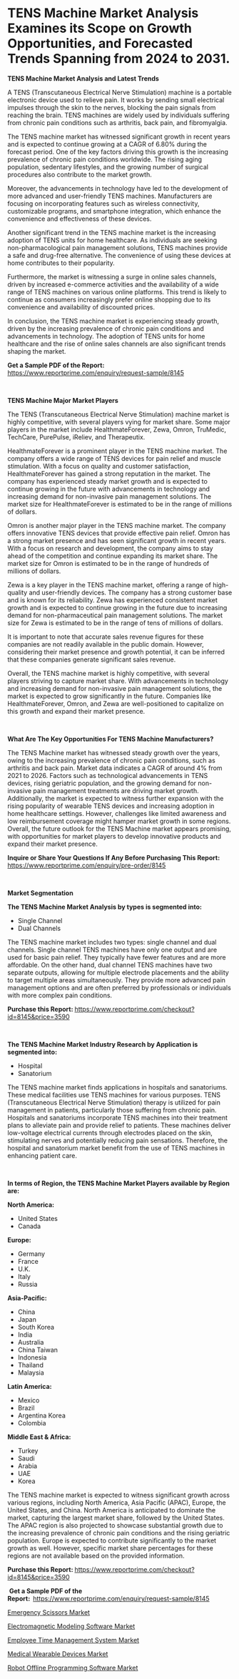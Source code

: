 <p><h1>TENS Machine Market Analysis Examines its Scope on Growth Opportunities, and Forecasted Trends Spanning from 2024 to 2031.</h1></p><p><strong>TENS Machine Market Analysis and Latest Trends</strong></p>
<p><p>A TENS (Transcutaneous Electrical Nerve Stimulation) machine is a portable electronic device used to relieve pain. It works by sending small electrical impulses through the skin to the nerves, blocking the pain signals from reaching the brain. TENS machines are widely used by individuals suffering from chronic pain conditions such as arthritis, back pain, and fibromyalgia.</p><p>The TENS machine market has witnessed significant growth in recent years and is expected to continue growing at a CAGR of 6.80% during the forecast period. One of the key factors driving this growth is the increasing prevalence of chronic pain conditions worldwide. The rising aging population, sedentary lifestyles, and the growing number of surgical procedures also contribute to the market growth.</p><p>Moreover, the advancements in technology have led to the development of more advanced and user-friendly TENS machines. Manufacturers are focusing on incorporating features such as wireless connectivity, customizable programs, and smartphone integration, which enhance the convenience and effectiveness of these devices.</p><p>Another significant trend in the TENS machine market is the increasing adoption of TENS units for home healthcare. As individuals are seeking non-pharmacological pain management solutions, TENS machines provide a safe and drug-free alternative. The convenience of using these devices at home contributes to their popularity.</p><p>Furthermore, the market is witnessing a surge in online sales channels, driven by increased e-commerce activities and the availability of a wide range of TENS machines on various online platforms. This trend is likely to continue as consumers increasingly prefer online shopping due to its convenience and availability of discounted prices.</p><p>In conclusion, the TENS machine market is experiencing steady growth, driven by the increasing prevalence of chronic pain conditions and advancements in technology. The adoption of TENS units for home healthcare and the rise of online sales channels are also significant trends shaping the market.</p></p>
<p><strong>Get a Sample PDF of the Report:&nbsp;</strong> <a href="https://www.reportprime.com/enquiry/request-sample/8145">https://www.reportprime.com/enquiry/request-sample/8145</a></p>
<p>&nbsp;</p>
<p><strong>TENS Machine Major Market Players</strong></p>
<p><p>The TENS (Transcutaneous Electrical Nerve Stimulation) machine market is highly competitive, with several players vying for market share. Some major players in the market include HealthmateForever, Zewa, Omron, TruMedic, TechCare, PurePulse, iReliev, and Therapeutix.</p><p>HealthmateForever is a prominent player in the TENS machine market. The company offers a wide range of TENS devices for pain relief and muscle stimulation. With a focus on quality and customer satisfaction, HealthmateForever has gained a strong reputation in the market. The company has experienced steady market growth and is expected to continue growing in the future with advancements in technology and increasing demand for non-invasive pain management solutions. The market size for HealthmateForever is estimated to be in the range of millions of dollars.</p><p>Omron is another major player in the TENS machine market. The company offers innovative TENS devices that provide effective pain relief. Omron has a strong market presence and has seen significant growth in recent years. With a focus on research and development, the company aims to stay ahead of the competition and continue expanding its market share. The market size for Omron is estimated to be in the range of hundreds of millions of dollars.</p><p>Zewa is a key player in the TENS machine market, offering a range of high-quality and user-friendly devices. The company has a strong customer base and is known for its reliability. Zewa has experienced consistent market growth and is expected to continue growing in the future due to increasing demand for non-pharmaceutical pain management solutions. The market size for Zewa is estimated to be in the range of tens of millions of dollars.</p><p>It is important to note that accurate sales revenue figures for these companies are not readily available in the public domain. However, considering their market presence and growth potential, it can be inferred that these companies generate significant sales revenue.</p><p>Overall, the TENS machine market is highly competitive, with several players striving to capture market share. With advancements in technology and increasing demand for non-invasive pain management solutions, the market is expected to grow significantly in the future. Companies like HealthmateForever, Omron, and Zewa are well-positioned to capitalize on this growth and expand their market presence.</p></p>
<p>&nbsp;</p>
<p><strong>What Are The Key Opportunities For TENS Machine Manufacturers?</strong></p>
<p><p>The TENS Machine market has witnessed steady growth over the years, owing to the increasing prevalence of chronic pain conditions, such as arthritis and back pain. Market data indicates a CAGR of around 4% from 2021 to 2026. Factors such as technological advancements in TENS devices, rising geriatric population, and the growing demand for non-invasive pain management treatments are driving market growth. Additionally, the market is expected to witness further expansion with the rising popularity of wearable TENS devices and increasing adoption in home healthcare settings. However, challenges like limited awareness and low reimbursement coverage might hamper market growth in some regions. Overall, the future outlook for the TENS Machine market appears promising, with opportunities for market players to develop innovative products and expand their market presence.</p></p>
<p><strong>Inquire or Share Your Questions If Any Before Purchasing This Report:</strong> <a href="https://www.reportprime.com/enquiry/pre-order/8145">https://www.reportprime.com/enquiry/pre-order/8145</a></p>
<p>&nbsp;</p>
<p><strong>Market Segmentation</strong></p>
<p><strong>The TENS Machine Market Analysis by types is segmented into:</strong></p>
<p><ul><li>Single Channel</li><li>Dual Channels</li></ul></p>
<p><p>The TENS machine market includes two types: single channel and dual channels. Single channel TENS machines have only one output and are used for basic pain relief. They typically have fewer features and are more affordable. On the other hand, dual channel TENS machines have two separate outputs, allowing for multiple electrode placements and the ability to target multiple areas simultaneously. They provide more advanced pain management options and are often preferred by professionals or individuals with more complex pain conditions.</p></p>
<p><strong>Purchase this Report:&nbsp;</strong><a href="https://www.reportprime.com/checkout?id=8145&price=3590">https://www.reportprime.com/checkout?id=8145&price=3590</a></p>
<p>&nbsp;</p>
<p><strong>The TENS Machine Market Industry Research by Application is segmented into:</strong></p>
<p><ul><li>Hospital</li><li>Sanatorium</li></ul></p>
<p><p>The TENS machine market finds applications in hospitals and sanatoriums. These medical facilities use TENS machines for various purposes. TENS (Transcutaneous Electrical Nerve Stimulation) therapy is utilized for pain management in patients, particularly those suffering from chronic pain. Hospitals and sanatoriums incorporate TENS machines into their treatment plans to alleviate pain and provide relief to patients. These machines deliver low-voltage electrical currents through electrodes placed on the skin, stimulating nerves and potentially reducing pain sensations. Therefore, the hospital and sanatorium market benefit from the use of TENS machines in enhancing patient care.</p></p>
<p>&nbsp;</p>
<p><strong>In terms of Region, the TENS Machine Market Players available by Region are:</strong></p>
<p>
    <p> <strong> North America: </strong>
        <ul>
            <li>United States</li>
            <li>Canada</li>
        </ul>
        </p> 
    <p> <strong> Europe: </strong>
        <ul>
            <li>Germany</li>
            <li>France</li>
            <li>U.K.</li>
            <li>Italy</li>
            <li>Russia</li>
        </ul>
        </p> 
    <p> <strong> Asia-Pacific: </strong>
        <ul>
            <li>China</li>
            <li>Japan</li>
            <li>South Korea</li>
            <li>India</li>
            <li>Australia</li>
            <li>China Taiwan</li>
            <li>Indonesia</li>
            <li>Thailand</li>
            <li>Malaysia</li>
        </ul>
        </p> 
    <p> <strong> Latin America: </strong>
        <ul>
            <li>Mexico</li>
            <li>Brazil</li>
            <li>Argentina Korea</li>
            <li>Colombia</li>
        </ul>
        </p> 
    <p> <strong> Middle East & Africa: </strong>
        <ul>
            <li>Turkey</li>
            <li>Saudi</li>
            <li>Arabia</li>
            <li>UAE</li>
            <li>Korea</li>
        </ul>
    </p>
    </p>
<p><p>The TENS machine market is expected to witness significant growth across various regions, including North America, Asia Pacific (APAC), Europe, the United States, and China. North America is anticipated to dominate the market, capturing the largest market share, followed by the United States. The APAC region is also projected to showcase substantial growth due to the increasing prevalence of chronic pain conditions and the rising geriatric population. Europe is expected to contribute significantly to the market growth as well. However, specific market share percentages for these regions are not available based on the provided information.</p></p>
<p><strong>Purchase this Report: </strong><a href="https://www.reportprime.com/checkout?id=8145&price=3590">https://www.reportprime.com/checkout?id=8145&price=3590</a></p>
<p>&nbsp;<strong>Get a Sample PDF of the Report:&nbsp;&nbsp;</strong><a href="https://www.reportprime.com/enquiry/request-sample/8145">https://www.reportprime.com/enquiry/request-sample/8145</a></p>
<p><strong></strong></p>
<p><p><a href="https://github.com/BryceTownsendr/Market-Research-Report-List-3/blob/main/emergency-scissors-market.md">Emergency Scissors Market</a></p><p><a href="https://medium.com/p/fb0dafa1eed1/edit">Electromagnetic Modeling Software Market</a></p><p><a href="https://medium.com/p/7a6bf519ecc2/edit">Employee Time Management System Market</a></p><p><a href="https://github.com/ChiragRp1/Market-Research-Report-List-2/blob/main/medical-wearable-devices-market.md">Medical Wearable Devices Market</a></p><p><a href="https://medium.com/p/9f641e37da95/edit">Robot Offline Programming Software Market</a></p></p>